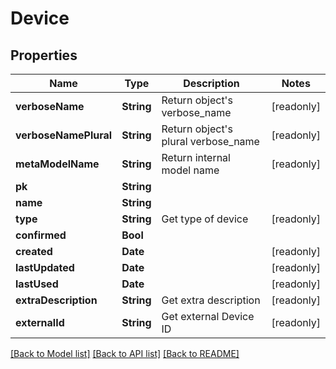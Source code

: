 # Device

## Properties
Name | Type | Description | Notes
------------ | ------------- | ------------- | -------------
**verboseName** | **String** | Return object&#39;s verbose_name | [readonly] 
**verboseNamePlural** | **String** | Return object&#39;s plural verbose_name | [readonly] 
**metaModelName** | **String** | Return internal model name | [readonly] 
**pk** | **String** |  | 
**name** | **String** |  | 
**type** | **String** | Get type of device | [readonly] 
**confirmed** | **Bool** |  | 
**created** | **Date** |  | [readonly] 
**lastUpdated** | **Date** |  | [readonly] 
**lastUsed** | **Date** |  | [readonly] 
**extraDescription** | **String** | Get extra description | [readonly] 
**externalId** | **String** | Get external Device ID | [readonly] 

[[Back to Model list]](../README.md#documentation-for-models) [[Back to API list]](../README.md#documentation-for-api-endpoints) [[Back to README]](../README.md)


